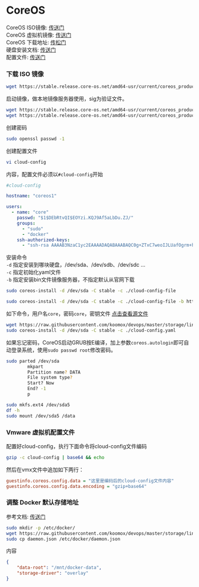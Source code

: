 # CoreOS           
CoreOS ISO镜像: [传送门](https://coreos.com/os/docs/latest/booting-with-iso.html)             
CoreOS 虚拟机镜像: [传送门](https://coreos.com/os/docs/latest/booting-on-vmware.html)            
CoreOS 下载地址: [传松门](http://stable.release.core-os.net/amd64-usr/current/)              
硬盘安装文档: [传送门](https://coreos.com/os/docs/latest/installing-to-disk.html)              
配置文件: [传送门](https://coreos.com/os/docs/latest/cloud-config.html)               

### 下载 ISO 镜像               
```sh
wget https://stable.release.core-os.net/amd64-usr/current/coreos_production_iso_image.iso
```
启动镜像，做本地镜像服务器使用，sig为验证文件。             
```sh
wget https://stable.release.core-os.net/amd64-usr/current/coreos_production_image.bin.bz2
wget https://stable.release.core-os.net/amd64-usr/current/coreos_production_image.bin.bz2.sig
```
创建密码              
```sh
sudo openssl passwd -1
```
创建配置文件
```sh
vi cloud-config
```
内容，配置文件必须以`#cloud-config`开始                
```yaml
#cloud-config

hostname: "coreos1"

users:
  - name: "core"
    passwd: "$1$DEbRtvQI$EOYzi.KQJ9Af5aLbDu.ZJ/"
    groups:
      - "sudo"
      - "docker"
    ssh-authorized-keys:
      - "ssh-rsa AAAAB3NzaC1yc2EAAAADAQABAAABAQC0g+ZTxC7weoIJLUafOgrm+h..."
```
安装命令                
`-d` 指定安装到哪块硬盘，/dev/sda、/dev/sdb、/dev/sdc ...              
`-c` 指定初始化yaml文件              
`-b` 指定安装bin文件镜像服务器，不指定默认从官网下载             
```sh
sudo coreos-install -d /dev/sda -C stable -c ./cloud-config-file
```
```sh
sudo coreos-install -d /dev/sda -C stable -c ./cloud-config-file -b http://192.168.0.8:8080/coreos
```
如下命令，用户名`core`，密码`core`，密钥文件 [点击查看源文件](../storage/linux/coreos/ssh/id_rsa)              
```sh
wget https://raw.githubusercontent.com/koomox/devops/master/storage/linux/coreos/cloud-config/cloud-config.yaml
sudo coreos-install -d /dev/sda -C stable -c ./cloud-config.yaml
```
如果忘记密码，CoreOS启动GRUB按E编译，加上参数`coreos.autologin`即可自动登录系统，使用`sudo passwd root`修改密码。              

```sh
sudo parted /dev/sda
		mkpart
		Partition name? DATA
		File system type? 
		Start? Now
		End? -1
		p

sudo mkfs.ext4 /dev/sda5
df -h
sudo mount /dev/sda5 /data
```
### Vmware 虚拟机配置文件               
配置好cloud-config，执行下面命令将cloud-config文件编码               
```sh
gzip -c cloud-config | base64 && echo
```
然后在vmx文件中追加如下两行：                 
```ini
guestinfo.coreos.config.data = "这里是编码后的cloud-config文件内容"
guestinfo.coreos.config.data.encoding = "gzip+base64"
```
### 调整 Docker 默认存储地址              
参考文档: [传送门](https://docs.docker.com/config/daemon/systemd/)            
```sh
sudo mkdir -p /etc/docker/
wget https://raw.githubusercontent.com/koomox/devops/master/storage/linux/scripts/docker/daemon/daemon.json
sudo cp daemon.json /etc/docker/daemon.json
```
内容
```json
{
    "data-root": "/mnt/docker-data",
    "storage-driver": "overlay"
}
```